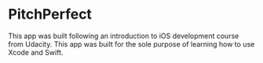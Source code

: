 # PitchPerfect
This app was built following an introduction to iOS development course from Udacity. This app was built for the sole purpose of learning how to use Xcode and Swift.
